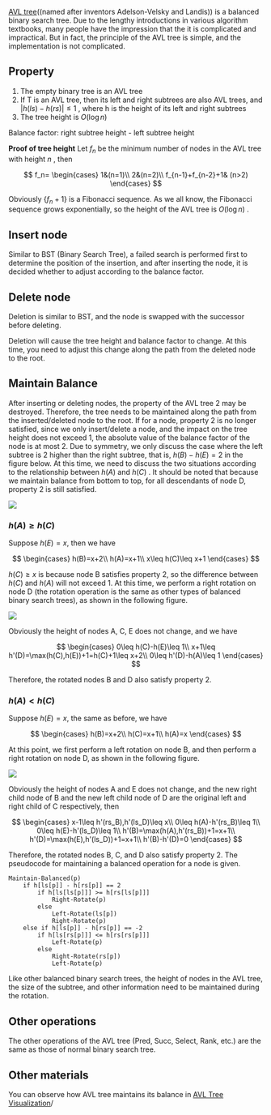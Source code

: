 [AVL tree](https://en.wikipedia.org/wiki/AVL_tree)((named after inventors Adelson-Velsky and Landis)) is a balanced binary search tree. Due to the lengthy introductions in various algorithm textbooks, many people have the impression that the it is complicated and impractical. But in fact, the principle of the AVL tree is simple, and the implementation is not complicated.

## Property

1. The empty binary tree is an AVL tree
2. If T is an AVL tree, then its left and right subtrees are also AVL trees, and $|h(ls) - h(rs)| \leq 1$ , where h is the height of its left and right subtrees
3. The tree height is $O(\log n)$

Balance factor: right subtree height - left subtree height

 **Proof of tree height** Let $f_n$ be the minimum number of nodes in the AVL tree with height $n$ , then

$$
f_n=
\begin{cases}
  1&(n=1)\\
  2&(n=2)\\
  f_{n-1}+f_{n-2}+1& (n>2)
\end{cases}
$$

Obviously $\{f_n+1\}$ is a Fibonacci sequence. As we all know, the Fibonacci sequence grows exponentially, so the height of the AVL tree is $O(\log n)$ .

## Insert node

Similar to BST (Binary Search Tree), a failed search is performed first to determine the position of the insertion, and after inserting the node, it is decided whether to adjust according to the balance factor.

## Delete node

Deletion is similar to BST, and the node is swapped with the successor before deleting.

Deletion will cause the tree height and balance factor to change. At this time, you need to adjust this change along the path from the deleted node to the root.

## Maintain Balance

After inserting or deleting nodes, the property of the AVL tree 2 may be destroyed. Therefore, the tree needs to be maintained along the path from the inserted/deleted node to the root. If for a node, property 2 is no longer satisfied, since we only insert/delete a node, and the impact on the tree height does not exceed 1, the absolute value of the balance factor of the node is at most 2. Due to symmetry, we only discuss the case where the left subtree is 2 higher than the right subtree, that is, $h(B)-h(E)=2$ in the figure below. At this time, we need to discuss the two situations according to the relationship between $h(A)$ and $h(C)$ . It should be noted that because we maintain balance from bottom to top, for all descendants of node D, property 2 is still satisfied.

![](./images/avl1.jpg)

###  $h(A)\geq h(C)$ 

Suppose $h(E)=x$, then we have

$$
\begin{cases}
    h(B)=x+2\\
    h(A)=x+1\\
    x\leq h(C)\leq x+1
\end{cases}
$$

$h(C)\geq x$ is because node B satisfies property 2, so the difference between $h(C)$ and $h(A)$ will not exceed 1. At this time, we perform a right rotation on node D (the rotation operation is the same as other types of balanced binary search trees), as shown in the following figure.

![](./images/avl2.jpg)

Obviously the height of nodes A, C, E does not change, and we have

$$
\begin{cases}
    0\leq h(C)-h(E)\leq 1\\
    x+1\leq h'(D)=\max(h(C),h(E))+1=h(C)+1\leq x+2\\
    0\leq h'(D)-h(A)\leq 1
\end{cases}
$$

Therefore, the rotated nodes B and D also satisfy property 2.

###  $h(A)<h(C)$ 

Suppose $h(E)=x$, the same as before, we have

$$
\begin{cases}
    h(B)=x+2\\
    h(C)=x+1\\
    h(A)=x
\end{cases}
$$

At this point, we first perform a left rotation on node B, and then perform a right rotation on node D, as shown in the following figure.

![](./images/avl3.jpg)

Obviously the height of nodes A and E does not change, and the new right child node of B and the new left child node of D are the original left and right child of C respectively, then

$$
\begin{cases}
    x-1\leq h'(rs_B),h'(ls_D)\leq x\\
    0\leq h(A)-h'(rs_B)\leq 1\\
    0\leq h(E)-h'(ls_D)\leq 1\\
    h'(B)=\max(h(A),h'(rs_B))+1=x+1\\
    h'(D)=\max(h(E),h'(ls_D))+1=x+1\\
    h'(B)-h'(D)=0
\end{cases}
$$

Therefore, the rotated nodes B, C, and D also satisfy property 2. The pseudocode for maintaining a balanced operation for a node is given.

```text
Maintain-Balanced(p)
    if h[ls[p]] - h[rs[p]] == 2
        if h[ls[ls[p]]] >= h[rs[ls[p]]]
            Right-Rotate(p)
        else
            Left-Rotate(ls[p])
            Right-Rotate(p)
    else if h[ls[p]] - h[rs[p]] == -2
        if h[ls[rs[p]]] <= h[rs[rs[p]]]
            Left-Rotate(p)
        else
            Right-Rotate(rs[p])
            Left-Rotate(p)
```

Like other balanced binary search trees, the height of nodes in the AVL tree, the size of the subtree, and other information need to be maintained during the rotation.

## Other operations

The other operations of the AVL tree (Pred, Succ, Select, Rank, etc.) are the same as those of normal binary search tree.

## Other materials

You can observe how AVL tree maintains its balance in [AVL Tree Visualization](https://www.cs.usfca.edu/~galles/visualization/AVLtree.html)/
